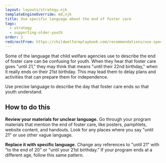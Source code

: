 ```yaml
---
layout: layouts/strategy.njk
templateEngineOverride: md,njk
title: Use specific language about the end of foster care
tags:
  - strategy
  - supporting-older-youth
order: 2
redirectFrom: https://childwelfareplaybook.com/recommendations/use-specific-language-about-the-end-of-foster-care/
---
```

Some of the language that child welfare agencies use to describe the end of foster care can be confusing for youth. When they hear that foster care goes "until 21," they may think that means "until their 22nd birthday," when it really ends on their 21st birthday. This may lead them to delay plans and activities that can prepare them for independence.

Use precise language to describe the day that foster care ends so that youth understand.

## How to do this

**Review your materials for unclear language.** Go through your program materials that mention the end of foster care, like posters, pamphlets, website content, and handouts. Look for any places where you say "until 21" or use other vague language.

**Replace it with specific language.** Change any references to "until 21" with "to the end of 20" or "until your 21st birthday." If your program ends at a different age, follow this same pattern.
